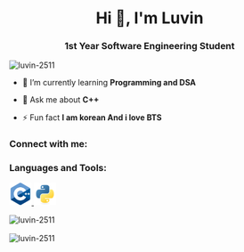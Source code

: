 <h1 align="center">Hi 👋, I'm Luvin</h1>
<h3 align="center">1st Year Software Engineering Student</h3>

<p align="left"> <img src="https://komarev.com/ghpvc/?username=luvin-2511&label=Profile%20views&color=0e75b6&style=flat" alt="luvin-2511" /> </p>

- 🌱 I’m currently learning **Programming and DSA**

- 💬 Ask me about **C++**

- ⚡ Fun fact **I am korean And i love BTS**

<h3 align="left">Connect with me:</h3>
<p align="left">
</p>

<h3 align="left">Languages and Tools:</h3>
<p align="left"> <a href="https://www.w3schools.com/cpp/" target="_blank" rel="noreferrer"> <img src="https://raw.githubusercontent.com/devicons/devicon/master/icons/cplusplus/cplusplus-original.svg" alt="cplusplus" width="40" height="40"/> </a> <a href="https://www.python.org" target="_blank" rel="noreferrer"> <img src="https://raw.githubusercontent.com/devicons/devicon/master/icons/python/python-original.svg" alt="python" width="40" height="40"/> </a> </p>

<p><img align="center" src="https://github-readme-stats.vercel.app/api/top-langs?username=luvin-2511&show_icons=true&locale=en&layout=compact" alt="luvin-2511" /></p>

<p><img align="center" src="https://github-readme-streak-stats.herokuapp.com/?user=luvin-2511&" alt="luvin-2511" /></p>
